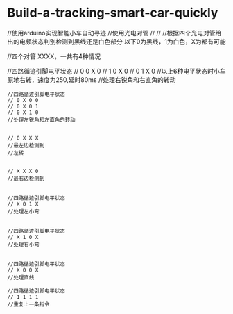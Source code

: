 # Build-a-tracking-smart-car-quickly
//使用arduino实现智能小车自动寻迹
//使用光电对管
//
//
//根据四个光电对管给出的电频状态判别检测到黑线还是白色部分
        以下0为黑线，1为白色，X为都有可能

//四个对管 XXXX，一共有4种情况

//四路循迹引脚电平状态
    // 0 0 X 0
    // 1 0 X 0
    // 0 1 X 0
    //以上6种电平状态时小车原地右转，速度为250,延时80ms
    //处理右锐角和右直角的转动
    
  
    //四路循迹引脚电平状态
    // 0 X 0 0
    // 0 X 0 1
    // 0 X 1 0
    //处理左锐角和左直角的转动
    
    
    // 0 X X X
    //最左边检测到
    //左转
    
    
    // X X X 0
    //最右边检测到
    
    
    //四路循迹引脚电平状态
    // X 0 1 X
    //处理左小弯
    
    
    //四路循迹引脚电平状态
    // X 1 0 X
    //处理右小弯
    
    
    //四路循迹引脚电平状态
    // X 0 0 X
    //处理直线
    
    //四路循迹引脚电平状态
    // 1 1 1 1
    //重复上一条指令
